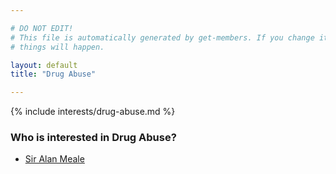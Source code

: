 ```yaml
---

# DO NOT EDIT!
# This file is automatically generated by get-members. If you change it, bad
# things will happen.

layout: default
title: "Drug Abuse"

---
```


{% include interests/drug-abuse.md %}

### Who is interested in Drug Abuse?


* [Sir Alan Meale](/members/sir-alan-meale.html)
